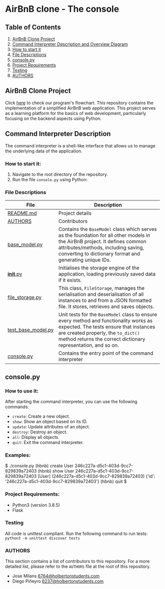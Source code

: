 # AirBnB clone - The console

## Table of Contents
1. [AirBnB Clone Project](#airbnb-clone-project)
2. [Command Interpreter Description and Overview Diagram](#command-interpreter-description-and-overview-diagram)
3. [How to start it](#how-to-start-it)
4. [File Descriptions](#file-descriptions)
5. [console.py](#consolepy)
6. [Project Requirements](#project-requirements)
7. [Testing](#testing)
8. [AUTHORS](#authors)

## AirBnB Clone Project
Click [here](https://www.mermaidchart.com/raw/acf63e3e-2b34-4c6b-94e2-6449eee27b0e?version=v0.1&theme=light&format=svg) to check our program's flowchart.
This repository contains the implementation of a simplified AirBnB web application. This project serves as a learning platform for the basics of web development, particularly focusing on the backend aspects using Python.

## Command Interpreter Description

The command interpreter is a shell-like interface that allows us to manage the underlying data of the application.

### How to start it:

1. Navigate to the root directory of the repository.
2. Run the file `console.py` using Python:

### File Descriptions

|File|Description|
|---|---|
|[README.md]()|Project details|
|[AUTHORS]()|Contributors|
|[base_model.py]()|Contains the `BaseModel` class which serves as the foundation for all other models in the AirBnB project. It defines common attributes/methods, including saving, converting to dictionary format and generating unique IDs.|
|[__init__.py]()|Initialises the storage engine of the application, loading previously saved data if it exists.|
|[file_storage.py]()|This class, `FileStorage`, manages the serialisation and deserialisation of all instances to and from a JSON formatted file. It stores, retrieves and saves objects.|
|[test_base_model.py]()|Unit tests for the `BaseModel` class to ensure every method and functionality works as expected. The tests ensure that instances are created properly, the `to_dict()` method returns the correct dictionary representation, and so on.|
|[console.py]()|Contains the entry point of the command interpreter|

## console.py
### How to use it:

After starting the command interpreter, you can use the following commands:
- `create`: Create a new object.
- `show`: Show an object based on its ID.
- `update`: Update attributes of an object.
- `destroy`: Destroy an object.
- `all`: Display all objects.
- `quit`: Exit the command interpreter.

### Examples:

$ ./console.py
(hbnb) create User
246c227a-d5c1-403d-9cc7-829839a72403
(hbnb) show User 246c227a-d5c1-403d-9cc7-829839a72403
[User] (246c227a-d5c1-403d-9cc7-829839a72403) {'id': '246c227a-d5c1-403d-9cc7-829839a72403'}
(hbnb) quit
$

### Project Requirements:

- Python3 (version 3.8.5)
- Flask

### Testing

All code is unittest compliant. Run the following command to run tests:
`python3 -m unittest discover tests`

### AUTHORS

This section contains a list of contributors to this repository. For a more detailed list, please refer to the `AUTHORS` file at the root of this repository.

- Jose Milans <6764@holbertonstudents.com>
- Diego Piñeyro <6237@holbertonstudents.com>
